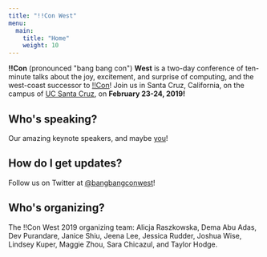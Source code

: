 ```yaml
---
title: "!!Con West"
menu:
  main:
    title: "Home"
    weight: 10
---
```


**!!Con** (pronounced "bang bang con") **West** is a two-day conference of ten-minute talks about the joy, excitement, and surprise of computing, and the west-coast successor to [!!Con](http://bangbangcon.com/)!  Join us in Santa Cruz, California, on the campus of [UC Santa Cruz](https://www.ucsc.edu/), on **February 23-24, 2019!**

## Who's speaking?

Our amazing keynote speakers, and maybe [you](http://bangbangcon.com/west/cfp/)!

## How do I get updates?

Follow us on Twitter at [@bangbangconwest](https://twitter.com/bangbangconwest)!

## Who's organizing?

The !!Con West 2019 organizing team: Alicja Raszkowska, Dema Abu Adas, Dev Purandare, Janice Shiu, Jeena Lee, Jessica Rudder, Joshua Wise, Lindsey Kuper, Maggie Zhou, Sara Chicazul, and Taylor Hodge.

<!--
Add this once we have a good way for sponsors to get in touch.

## Who's sponsoring?

Interested in sponsoring !!Con West?  Get in touch!
-->

